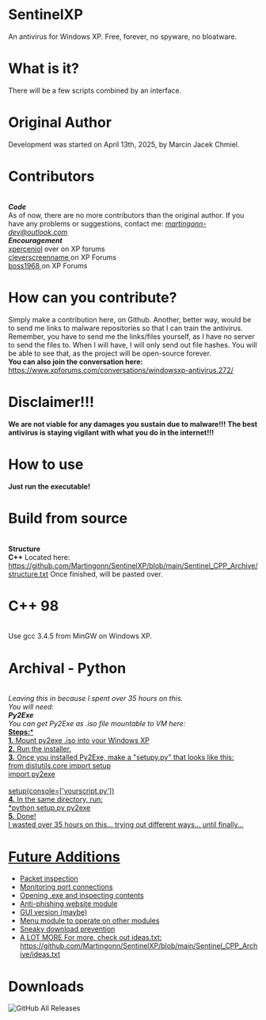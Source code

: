 # SentinelXP
An antivirus for Windows XP. Free, forever, no spyware, no bloatware.
# What is it?
There will be a few scripts combined by an interface.
# Original Author 
Development was started on April 13th, 2025, by Marcin Jacek Chmiel.
# Contributors 
 <br>***Code***<br>
As of now, there are no more contributors than the original author.
If you have any problems or suggestions, contact me: *martingonn-dev@outlook.com*
 <br>***Encouragement***
 <br><a href="https://www.xpforums.com/members/xperceniol.2881/">xperceniol</a> over on XP forums
 <br><a href="https://www.xpforums.com/members/cleverscreenname.3089/">cleverscreenname </a>on XP Forums
 <br><a href="https://www.xpforums.com/members/boss1968.3085/">boss1968 </a>on XP Forums
 # How can you contribute?
 Simply make a contribution here, on Github. Another, better way, would be to send me links to malware repositories so that I can train the antivirus.
 <br> Remember, you have to send me the links/files yourself, as I have no server to send the files to. When I will have, I will only send out file hashes. You will be able to see that, as the project will be open-source forever.
 <br>**You can also join the conversation here:** https://www.xpforums.com/conversations/windowsxp-antivirus.272/
# Disclaimer!!!
**We are not viable for any damages you sustain due to malware!!!**
**The best antivirus is staying vigilant with what you do in the internet!!!**
# How to use
  **Just run the executable!**
# Build from source
<br>**Structure**
<br>**C++**
Located here: https://github.com/Martingonn/SentinelXP/blob/main/Sentinel_CPP_Archive/structure.txt
Once finished, will be pasted over.
# C++ 98
<br>Use gcc 3.4.5 from MinGW on Windows XP.
# Archival - Python
<br>*Leaving this in because I spent over 35 hours on this.
<br>You will need:
<br>__Py2Exe__
<br>You can get Py2Exe as .iso file mountable to VM here: <a href="https://github.com/Martingonn/SentinelXP/blob/main/Build/Build%20Tools/py2exe-0.6.9.iso">
<br>*__Steps:__*
<br>**1.** Mount py2exe .iso into your Windows XP
<br>**2.** Run the installer.
<br>**3.** Once you installed Py2Exe, make a "setupy.py" that looks like this:
<br>from distutils.core import setup
<br>import py2exe
<br>
<br>setup(console=['yourscript.py'])
<br>**4.** In the same directory, run:
<br>*python setup.py py2exe
<br>**5.** Done! 
<br> I wasted over 35 hours on this... trying out different ways... until finally...

# Future Additions
* Packet inspection
* Monitoring port connections
* Opening .exe and inspecting contents
* Anti-phishing website module
* GUI version (maybe)
* Menu module to operate on other modules
* Sneaky download prevention
* A LOT MORE
For more, check out ideas.txt: https://github.com/Martingonn/SentinelXP/blob/main/Sentinel_CPP_Archive/ideas.txt

# Downloads
![GitHub All Releases](https://img.shields.io/github/downloads/Martingonn/SentinelXP/total)
